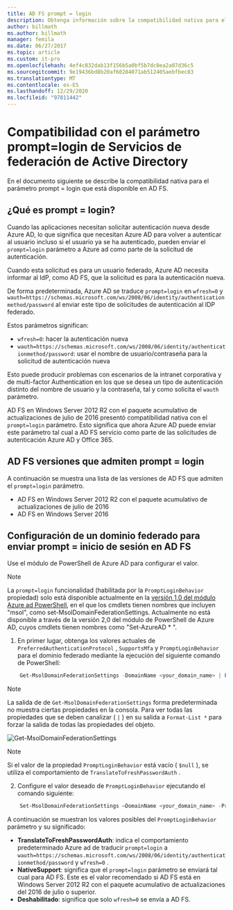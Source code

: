 ```yaml
---
title: AD FS prompt = login
description: Obtenga información sobre la compatibilidad nativa para el parámetro prompt = login que está disponible en AD FS.
author: billmath
ms.author: billmath
manager: femila
ms.date: 06/27/2017
ms.topic: article
ms.custom: it-pro
ms.openlocfilehash: 4ef4c832dab13f156b5a0bf5b7dc8ea2a07d36c5
ms.sourcegitcommit: 9e19436bd8b20af60284071ab512405aebfbec83
ms.translationtype: MT
ms.contentlocale: es-ES
ms.lasthandoff: 12/29/2020
ms.locfileid: "97811442"
---
```

# <a name="active-directory-federation-services-promptlogin-parameter-support"></a>Compatibilidad con el parámetro prompt=login de Servicios de federación de Active Directory

En el documento siguiente se describe la compatibilidad nativa para el parámetro prompt = login que está disponible en AD FS.

## <a name="what-is-promptlogin"></a>¿Qué es prompt = login?

Cuando las aplicaciones necesitan solicitar autenticación nueva desde Azure AD, lo que significa que necesitan Azure AD para volver a autenticar al usuario incluso si el usuario ya se ha autenticado, pueden enviar el `prompt=login` parámetro a Azure ad como parte de la solicitud de autenticación.

Cuando esta solicitud es para un usuario federado, Azure AD necesita informar al IdP, como AD FS, que la solicitud es para la autenticación nueva.

De forma predeterminada, Azure AD se traduce `prompt=login` en `wfresh=0` y `wauth=https://schemas.microsoft.com/ws/2008/06/identity/authenticationmethod/password` al enviar este tipo de solicitudes de autenticación al IDP federado.

Estos parámetros significan:

- `wfresh=0`: hacer la autenticación nueva
- `wauth=https://schemas.microsoft.com/ws/2008/06/identity/authenticationmethod/password`: usar el nombre de usuario/contraseña para la solicitud de autenticación nueva

Esto puede producir problemas con escenarios de la intranet corporativa y de multi-factor Authentication en los que se desea un tipo de autenticación distinto del nombre de usuario y la contraseña, tal y como solicita el `wauth` parámetro.

AD FS en Windows Server 2012 R2 con el paquete acumulativo de actualizaciones de julio de 2016 presentó compatibilidad nativa con el `prompt=login` parámetro. Esto significa que ahora Azure AD puede enviar este parámetro tal cual a AD FS servicio como parte de las solicitudes de autenticación Azure AD y Office 365.

## <a name="ad-fs-versions-that-support-promptlogin"></a>AD FS versiones que admiten prompt = login

A continuación se muestra una lista de las versiones de AD FS que admiten el `prompt=login` parámetro.

- AD FS en Windows Server 2012 R2 con el paquete acumulativo de actualizaciones de julio de 2016
- AD FS en Windows Server 2016

## <a name="how-to-configure-a-federated-domain-to-send-promptlogin-to-ad-fs"></a>Configuración de un dominio federado para enviar prompt = inicio de sesión en AD FS

Use el módulo de PowerShell de Azure AD para configurar el valor.

> [!NOTE]
> La `prompt=login` funcionalidad (habilitada por la `PromptLoginBehavior` propiedad) solo está disponible actualmente en la [versión 1,0 del módulo Azure ad PowerShell](https://connect.microsoft.com/site1164/Downloads/DownloadDetails.aspx?DownloadID=59185), en el que los cmdlets tienen nombres que incluyen "msol", como set-MsolDomainFederationSettings.  Actualmente no está disponible a través de la versión 2,0 del módulo de PowerShell de Azure AD, cuyos cmdlets tienen nombres como "Set-AzureAD \* ".

1. En primer lugar, obtenga los valores actuales de `PreferredAuthenticationProtocol` , `SupportsMfa` y `PromptLoginBehavior` para el dominio federado mediante la ejecución del siguiente comando de PowerShell:

```powershell
    Get-MsolDomainFederationSettings -DomainName <your_domain_name> | Format-List *
```

> [!NOTE]
> La salida de de `Get-MsolDomainFederationSettings` forma predeterminada no muestra ciertas propiedades en la consola. Para ver todas las propiedades que se deben canalizar ( `|` ) en su salida a `Format-List *` para forzar la salida de todas las propiedades del objeto.

![Get-MsolDomainFederationSettings](media/AD-FS-Prompt-Login/GetMsol.png)

> [!NOTE]
> Si el valor de la propiedad `PromptLoginBehavior` está vacío ( `$null` ), se utiliza el comportamiento de `TranslateToFreshPasswordAuth` .

2. Configure el valor deseado de `PromptLoginBehavior` ejecutando el comando siguiente:

```powershell
    Set-MsolDomainFederationSettings –DomainName <your_domain_name> -PreferredAuthenticationProtocol <current_value_from_step1> -SupportsMfa <current_value_from_step1> -PromptLoginBehavior <TranslateToFreshPasswordAuth|NativeSupport|Disabled>
```

A continuación se muestran los valores posibles del `PromptLoginBehavior` parámetro y su significado:

- **TranslateToFreshPasswordAuth**: indica el comportamiento predeterminado Azure ad de traducir `prompt=login` a `wauth=https://schemas.microsoft.com/ws/2008/06/identity/authenticationmethod/password` y `wfresh=0` .
- **NativeSupport**: significa que el `prompt=login` parámetro se enviará tal cual para AD FS. Este es el valor recomendado si AD FS está en Windows Server 2012 R2 con el paquete acumulativo de actualizaciones del 2016 de julio o superior.
- **Deshabilitado**: significa que solo `wfresh=0` se envía a AD FS.
